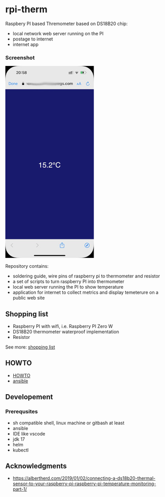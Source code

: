 # rpi-therm

Raspbery PI based Thremometer based on DS18B20 chip: 
- local network web server running on the PI
- postage to internet 
- internet app 

### Screenshot

![Demo](./docs/images/demo.jpg)

Repository contains:
- soldering guide, wire pins of raspberry pi to thermometer and resistor
- a set of scripts to turn raspberry PI into thermometer
- local web server running the PI to show temperature
- application for internet to collect metrics and display temeterure on a public web site


## Shopping list

- Raspberry PI with wifi, i.e. Raspberry PI Zero W
- DS18B20 thermometer waterproof implementation
- Resistor

See more: [shopping list](./docs/shopping-list.md)

## HOWTO

 - [HOWTO](./docs/howto.md)
 - [ansible](./ansible/README.md)

## Developement

### Prerequsites

- sh compatible shell, linux machine or gitbash at least
- ansible
- IDE like vscode
- jdk 17
- helm
- kubectl

## Acknowledgments

- https://albertherd.com/2019/01/02/connecting-a-ds18b20-thermal-sensor-to-your-raspberry-pi-raspberry-pi-temperature-monitoring-part-1/
